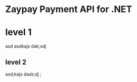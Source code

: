 Zaypay Payment API for .NET 
===========================

# level 1

asd asdkajs dak;sdj 

## level 2

asd;kajs dask;dj ;